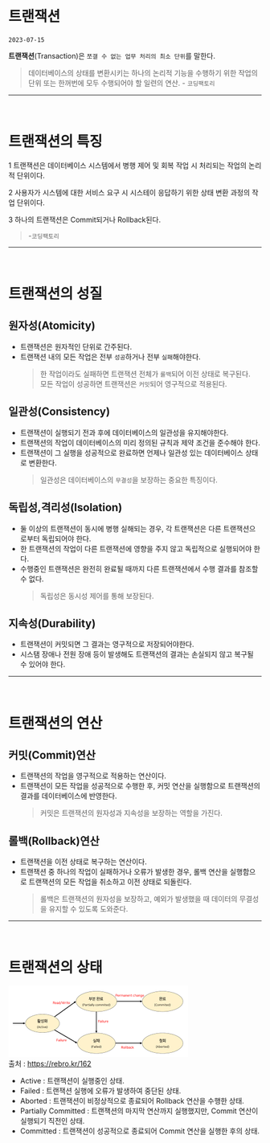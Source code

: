 # 트랜잭션

`2023-07-15`

**트랜잭션**(Transaction)은 `쪼갤 수 없는 업무 처리의 최소 단위`를 말한다.

> 데이터베이스의 상태를 변환시키는 하나의 논리적 기능을 수행하기 위한 작업의 단위 또는 한꺼번에 모두 수행되어야 할 일련의 연산. - `코딩팩토리`

---

<br>

# 트랜잭션의 특징

1 트랜잭션은 데이터베이스 시스템에서 병행 제어 및 회복 작업 시 처리되는 작업의 논리적 단위이다.

2 사용자가 시스템에 대한 서비스 요구 시 시스테이 응답하기 위한 상태 변환 과정의 작업 단위이다.

3 하나의 트랜잭션은 Commit되거나 Rollback된다.
<br>

> -`코딩팩토리`

---

<br>

# 트랜잭션의 성질

## 원자성(Atomicity)

- 트랜잭션은 원자적인 단위로 간주된다.
- 트랜잭션 내의 모든 작업은 전부 `성공`하거나 전부 `실패`해야한다.
  > 한 작업이라도 실패하면 트랜잭션 전체가 `롤백`되어 이전 상태로 복구된다. <br> 모든 작업이 성공하면 트랜잭션은 `커밋`되어 영구적으로 적용된다.

## 일관성(Consistency)

- 트랜잭션이 실행되기 전과 후에 데이터베이스의 일관성을 유지해야한다.
- 트랜잭션의 작업이 데이터베이스의 미리 정의된 규칙과 제약 조건을 준수해야 한다.
- 트랜잭션이 그 실행을 성공적으로 완료하면 언제나 일관성 있는 데이터베이스 상태로 변환한다.
  > 일관성은 데이터베이스의 `무결성`을 보장하는 중요한 특징이다.

## 독립성,격리성(Isolation)

- 둘 이상의 트랜잭션이 동시에 병행 실해되는 경우, 각 트랜잭션은 다른 트랜잭션으로부터 독립되어야 한다.
- 한 트랜잭션의 작업이 다른 트랜잭션에 영향을 주지 않고 독립적으로 실행되어야 한다.
- 수행중인 트랜잭션은 완전히 완료될 때까지 다른 트랜잭션에서 수행 결과를 참조할 수 없다.
  > 독립성은 동시성 제어를 통해 보장된다.

## 지속성(Durability)

- 트랜잭션이 커밋되면 그 결과는 영구적으로 저장되어야한다.
- 시스탬 장애나 전원 장애 등이 발생해도 트랜잭션의 결과는 손실되지 않고 복구될 수 있어야 한다.

---

<br>

# 트랜잭션의 연산

## 커밋(Commit)연산

- 트랜잭션의 작업을 영구적으로 적용하는 연산이다.
- 트랜잭션이 모든 작업을 성공적으로 수행한 후, 커밋 연산을 실행함으로 트랜잭션의 결과를 데이터베이스에 반영한다.
  > 커밋은 트랜잭션의 원자성과 지속성을 보장하는 역할을 가진다.

## 롤백(Rollback)연산

- 트랜잭션을 이전 상태로 복구하는 연산이다.
- 트랜잭션 중 하나의 작업이 실패하거나 오류가 발생한 경우, 롤백 연산을 실행함으로 트랜잭션의 모든 작업을 취소하고 이전 상태로 되돌린다.
  > 롤백은 트랜잭션의 원자성을 보장하고, 예외가 발생했을 때 데이터의 무결성을 유지할 수 있도록 도와준다.

---

<br>

# 트랜잭션의 상태

![트랜잭션상태](./img/%ED%8A%B8%EB%9E%9C%EC%9E%AD%EC%85%981.png) <br> 출처 : https://rebro.kr/162

- Active : 트랜잭션이 실행중인 상태.
- Failed : 트랜잭션 실행에 오류가 발생하여 중단된 상태.
- Aborted : 트랜잭션이 비정상적으로 종료되어 Rollback 연산을 수행한 상태.
- Partially Committed : 트랜잭션의 마지막 연산까지 실행했지만, Commit 연산이 실행되기 직전인 상태.
- Committed : 트랜잭션이 성공적으로 종료되어 Commit 연산을 실행한 후의 상태.
